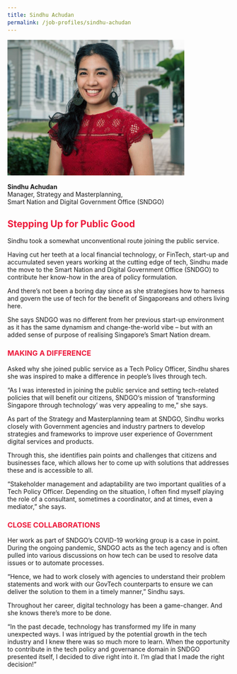 ```yaml
---
title: Sindhu Achudan
permalink: /job-profiles/sindhu-achudan
---
```

<div class="content">
<p><img src="/images/sindhu-achudan-l.jpg" alt="Sindhu Achudan" style="width:400px;height:306px;" align="left">
<br clear="left"><br>
<strong>Sindhu Achudan	</strong><br>
	Manager, Strategy and Masterplanning,<br>
	Smart Nation and Digital Government Office (SNDGO)

<h2 style="color:#ed1a3b;">Stepping Up for Public Good</h2>

Sindhu took a somewhat unconventional route joining the public service.

Having cut her teeth at a local financial technology, or FinTech, start-up and accumulated seven years working at the cutting edge of tech, Sindhu made the move to the Smart Nation and Digital Government Office (SNDGO) to contribute her know-how in the area of policy formulation.

And there’s not been a boring day since as she strategises how to harness and govern the use of tech for the benefit of Singaporeans and others living here. 

She says SNDGO was no different from her previous start-up environment as it has the same dynamism and change-the-world vibe – but with an added sense of purpose of realising Singapore’s Smart Nation dream. 

<h3 style="color:#ed1a3b;">MAKING A DIFFERENCE</h3>

Asked why she joined public service as a Tech Policy Officer, Sindhu shares she was inspired to make a difference in people’s lives through tech. 

“As I was interested in joining the public service and setting tech-related policies that will benefit our citizens, SNDGO‘s mission of ‘transforming Singapore through technology’ was very appealing to me,” she says. 

As part of the Strategy and Masterplanning team at SNDGO, Sindhu works closely with Government agencies and industry partners to develop strategies and frameworks to improve user experience of Government digital services and products. 

Through this, she identifies pain points and challenges that citizens and businesses face, which allows her to come up with solutions that addresses these and is accessible to all. 

“Stakeholder management and adaptability are two important qualities of a Tech Policy Officer. Depending on the situation, I often find myself playing the role of a consultant, sometimes a coordinator, and at times, even a mediator,” she says.

<h3 style="color:#ed1a3b;">CLOSE COLLABORATIONS</h3>

Her work as part of SNDGO’s COVID-19 working group is a case in point. During the ongoing pandemic, SNDGO acts as the tech agency and is often pulled into various discussions on how tech can be used to resolve data issues or to automate processes.

“Hence, we had to work closely with agencies to understand their problem statements and work with our GovTech counterparts to ensure we can deliver the solution to them in a timely manner,” Sindhu says. 

Throughout her career, digital technology has been a game-changer. And she knows there’s more to be done. 

“In the past decade, technology has transformed my life in many unexpected ways. I was intrigued by the potential growth in the tech industry and I knew there was so much more to learn. When the opportunity to contribute in the tech policy and governance domain in SNDGO presented itself, I decided to dive right into it. I’m glad that I made the right decision!”
</div>